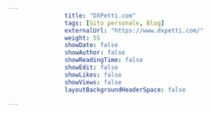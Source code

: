 ---
                title: "DXPetti.com"
                tags: [Sito personale, Blog]
                externalUrl: "https://www.dxpetti.com/"
                weight: 55
                showDate: false
                showAuthor: false
                showReadingTime: false
                showEdit: false
                showLikes: false
                showViews: false
                layoutBackgroundHeaderSpace: false
                ---

